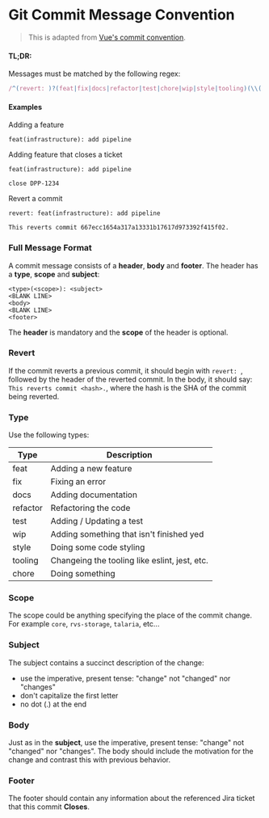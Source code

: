 # Git Commit Message Convention

> This is adapted from [Vue's commit convention](https://github.com/vuejs/vue-next/blob/master/.github/commit-convention.md).

#### TL;DR:

Messages must be matched by the following regex:

``` js
/^(revert: )?(feat|fix|docs|refactor|test|chore|wip|style|tooling)(\\(.+\\))?: .{1,50}/
```

#### Examples

Adding a feature

```
feat(infrastructure): add pipeline
```

Adding feature that closes a ticket

```
feat(infrastructure): add pipeline

close DPP-1234
```

Revert a commit

```
revert: feat(infrastructure): add pipeline

This reverts commit 667ecc1654a317a13331b17617d973392f415f02.
```

### Full Message Format

A commit message consists of a **header**, **body** and **footer**. The header has a **type**, **scope** and **subject**:

```
<type>(<scope>): <subject>
<BLANK LINE>
<body>
<BLANK LINE>
<footer>
```

The **header** is mandatory and the **scope** of the header is optional.

### Revert

If the commit reverts a previous commit, it should begin with `revert: `, followed by the header of the reverted commit. In the body, it should say: `This reverts commit <hash>.`, where the hash is the SHA of the commit being reverted.

### Type

Use the following types:

Type | Description
---- | -----------
feat | Adding a new feature
fix | Fixing an error
docs | Adding documentation
refactor | Refactoring the code
test | Adding / Updating a test
wip | Adding something that isn't finished yed
style | Doing some code styling
tooling | Changeing the tooling like eslint, jest, etc.
chore | Doing something

### Scope

The scope could be anything specifying the place of the commit change. For example `core`, `rvs-storage`, `talaria`, etc...

### Subject

The subject contains a succinct description of the change:

* use the imperative, present tense: "change" not "changed" nor "changes"
* don't capitalize the first letter
* no dot (.) at the end

### Body

Just as in the **subject**, use the imperative, present tense: "change" not "changed" nor "changes".
The body should include the motivation for the change and contrast this with previous behavior.

### Footer

The footer should contain any information about the referenced Jira ticket that this commit **Closes**.